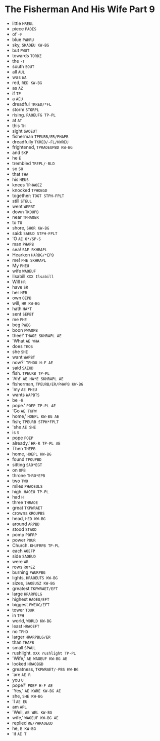 # The Fisherman And His Wife Part 9

* little `HREUL`
* piece `PAOES`
* of `-F`
* blue `PWHRU`
* sky, `SKAOEU KW-BG`
* but `PWUT`
* towards `TORDZ`
* the `-T`
* south `SOUT`
* all `AUL`
* was `WA`
* red, `RED KW-BG`
* as `AZ`
* if `TP`
* a `AEU`
* dreadful `TKRED/*FL`
* storm `STORPL`
* rising. `RAOEUFG TP-PL`
* at `AT`
* this `TH`
* sight `SAOEUT`
* fisherman `TPEURB/ER/PHAPB`
* dreadfully `TKRED/-FL/KWREU`
* frightened, `TPRAOEUPBD KW-BG`
* and `SKP`
* he `E`
* trembled `TREPL/-BLD`
* so `SO`
* that `THA`
* his `HEUS`
* knees `TPHAOEZ`
* knocked `TPHOBGD`
* together: `TOGT STPH-FPLT`
* still `STEUL`
* went `WEPBT`
* down `TKOUPB`
* near `TPHAOER`
* to `TO`
* shore, `SHOR KW-BG`
* said: `SAEUD STPH-FPLT`
* 'O `AE O*/SP-S`
* man `PHAPB`
* sea! `SAE SKHRAPL`
* Hearken `HARBG/*EPB`
* me! `PHE SKHRAPL`
* My `PHEU`
* wife `WAOEUF`
* Ilsabill `XXX Ilsabill`
* Will `HR`
* have `SR`
* her `HER`
* own `OEPB`
* will, `HR KW-BG`
* hath `HA*T`
* sent `SEPBT`
* me `PHE`
* beg `PWEG`
* boon `PWAOPB`
* thee!' `THAOE SKHRAPL AE`
* 'What `AE WHA`
* does `TKOS`
* she `SHE`
* want `WAPBT`
* now?' `TPHOU H-F AE`
* said `SAEUD`
* fish. `TPEURB TP-PL`
* 'Ah!' `AE HA*E SKHRAPL AE`
* fisherman, `TPEURB/ER/PHAPB KW-BG`
* 'my `AE PHEU`
* wants `WAPBTS`
* be `-B`
* pope.' `POEP TP-PL AE`
* 'Go `AE TKPW`
* home,' `HOEPL KW-BG AE`
* fish; `TPEURB STPH*FPLT`
* 'she `AE SHE`
* is `S`
* pope `POEP`
* already.' `HR-R TP-PL AE`
* Then `THEPB`
* home, `HOEPL KW-BG`
* found `TPOUPBD`
* sitting `SAO*EGT`
* on `OPB`
* throne `THRO*EPB`
* two `TWO`
* miles `PHAOEULS`
* high. `HAOEU TP-PL`
* had `H`
* three `THRAOE`
* great `TKPWRAET`
* crowns `KROUPBS`
* head, `HED KW-BG`
* around `ARPBD`
* stood `STAOD`
* pomp `POFRP`
* power `POUR`
* Church. `KHUFRPB TP-PL`
* each `AOEFP`
* side `SAOEUD`
* were `WR`
* rows `RO*EZ`
* burning `PWURPBG`
* lights, `HRAOEUTS KW-BG`
* sizes, `SAOEUSZ KW-BG`
* greatest `TKPWRAET/EFT`
* large `HRARPBLG`
* highest `HAOEU/EFT`
* biggest `PWEUG/EFT`
* tower `TOUR`
* in `TPH`
* world, `WORLD KW-BG`
* least `HRAOEFT`
* no `TPHO`
* larger `HRARPBLG/ER`
* than `THAPB`
* small `SPAUL`
* rushlight. `XXX rushlight TP-PL`
* 'Wife,' `AE WAOEUF KW-BG AE`
* looked `HRAOBGD`
* greatness, `TKPWRAET/-PBS KW-BG`
* 'are `AE R`
* you `U`
* pope?' `POEP H-F AE`
* 'Yes,' `AE KWRE KW-BG AE`
* she, `SHE KW-BG`
* 'I `AE EU`
* am `APL`
* 'Well, `AE WEL KW-BG`
* wife,' `WAOEUF KW-BG AE`
* replied `RE/PHRAOEUD`
* he, `E KW-BG`
* 'it `AE T`
